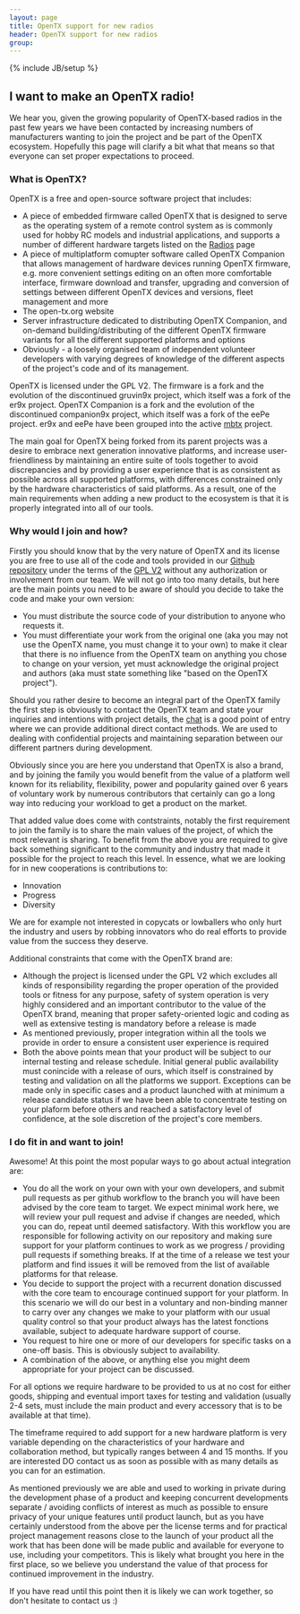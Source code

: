 ```yaml
---
layout: page
title: OpenTX support for new radios
header: OpenTX support for new radios
group:
---
```

{% include JB/setup %}


## I want to make an OpenTX radio!

We hear you, given the growing popularity of OpenTX-based radios in the past few years we have been contacted by increasing numbers of manufacturers wanting to join the project and be part of the OpenTX ecosystem. Hopefully this page will clarify a bit what that means so that everyone can set proper expectations to proceed.  

### What is OpenTX?

OpenTX is a free and open-source software project that includes:  

* A piece of embedded firmware called OpenTX that is designed to serve as the operating system of a remote control system as is commonly used for hobby RC models and industrial applications, and supports a number of different hardware targets listed on the [Radios](radios.html) page
* A piece of multiplatform comupter software called OpenTX Companion that allows management of hardware devices running OpenTX firmware, e.g. more convenient settings editing on an often more comfortable interface, firmware download and transfer, upgrading and conversion of settings between different OpenTX devices and versions, fleet management and more
* The open-tx.org website
* Server infrastructure dedicated to distributing OpenTX Companion, and on-demand building/distributing of the different OpenTX firmware variants for all the different supported platforms and options
* Obviously - a loosely organised team of independent volunteer developers with varying degrees of knowledge of the different aspects of the project's code and of its management.

OpenTX is licensed under the GPL V2. The firmware is a fork and the evolution of the discontinued gruvin9x project, which itself was a fork of the er9x project. OpenTX Companion is a fork and the evolution of the discontinued companion9x project, which itself was a fork of the eePe project. er9x and eePe have been grouped into the active [mbtx](https://github.com/MikeBland/mbtx) project.

The main goal for OpenTX being forked from its parent projects was a desire to embrace next generation innovative platforms, and increase user-friendliness by maintaining an entire suite of tools together to avoid discrepancies and by providing a user experience that is as consistent as possible across all supported platforms, with differences constrained only by the hardware characteristics of said platforms. As a result, one of the main requirements when adding a new product to the ecosystem is that it is properly integrated into all of our tools.

### Why would I join and how?

Firstly you should know that by the very nature of OpenTX and its license you are free to use all of the code and tools provided in our [Github repository](https://github.com/opentx/opentx) under the terms of the [GPL V2](https://www.gnu.org/licenses/old-licenses/gpl-2.0.en.html) without any authorization or involvement from our team. We will not go into too many details, but here are the main points you need to be aware of should you decide to take the code and make your own version:

* You must distribute the source code of your distribution to anyone who requests it.
* You must differentiate your work from the original one (aka you may not use the OpenTX name, you must change it to your own) to make it clear that there is no influence from the OpenTX team on anything you chose to change on your version, yet must acknowledge the original project and authors (aka must state something like "based on the OpenTX project").

Should you rather desire to become an integral part of the OpenTX family the first step is obviously to contact the OpenTX team and state your inquiries and intentions with project details, the [chat](https://chat.open-tx.org) is a good point of entry where we can provide additional direct contact methods. We are used to dealing with confidential projects and maintaining separation between our different partners during development.

Obviously since you are here you understand that OpenTX is also a brand, and by joining the family you would benefit from the value of a platform well known for its reliability, flexibility, power and popularity gained over 6 years of voluntary work by numerous contributors that certainly can go a long way into reducing your workload to get a product on the market.

That added value does come with contstraints, notably the first requirement to join the family is to share the main values of the project, of which the most relevant is sharing. To benefit from the above you are required to give back something significant to the community and industry that made it possible for the project to reach this level.
In essence, what we are looking for in new cooperations is contributions to:

* Innovation
* Progress
* Diversity

We are for example not interested in copycats or lowballers who only hurt the industry and users by robbing innovators who do real efforts to provide value from the success they deserve.

Additional constraints that come with the OpenTX brand are:

* Although the project is licensed under the GPL V2 which excludes all kinds of responsibility regarding the proper operation of the provided tools or fitness for any purpose, safety of system operation is very highly considered and an important contributor to the value of the OpenTX brand, meaning that proper safety-oriented logic and coding as well as extensive testing is mandatory before a release is made
* As mentioned previously, proper integration within all the tools we provide in order to ensure a consistent user experience is required
* Both the above points mean that your product will be subject to our internal testing and release schedule. Initial general public availability must conincide with a release of ours, which itself is constrained by testing and validation on all the platforms we support. Exceptions can be made only in specific cases and a product launched with at minimum a release candidate status if we have been able to concentrate testing on your plaform before others and reached a satisfactory level of confidence, at the sole discretion of the project's core members.

### I do fit in and want to join!

Awesome! At this point the most popular ways to go about actual integration are:

* You do all the work on your own with your own developers, and submit pull requests as per github workflow to the branch you will have been advised by the core team to target. We expect minimal work here, we will review your pull request and advise if changes are needed, which you can do, repeat until deemed satisfactory. With this workflow you are responsible for following activity on our repository and making sure support for your platform continues to work as we progress / providing pull requests if something breaks. If at the time of a release we test your platform and find issues it will be removed from the list of available platforms for that release. 
* You decide to support the project with a recurrent donation discussed with the core team to encourage continued support for your platform. In this scenario we will do our best in a voluntary and non-binding manner to carry over any changes we make to your platform with our usual quality control so that your product always has the latest fonctions available, subject to adequate hardware support of course.
* You request to hire one or more of our developers for specific tasks on a one-off basis. This is obviously subject to availability.
* A combination of the above, or anything else you might deem appropriate for your project can be discussed.

For all options we require hardware to be provided to us at no cost for either goods, shipping and eventual import taxes for testing and validation (usually 2-4 sets, must include the main product and every accessory that is to be available at that time). 

The timeframe required to add support for a new hardware platform is very variable depending on the characteristics of your hardware and collaboration method, but typically ranges between 4 and 15 months. If you are interested DO contact us as soon as possible with as many details as you can for an estimation.

As mentioned previously we are able and used to working in private during the development phase of a product and keeping concurrent developments separate / avoiding conflicts of interest as much as possible to ensure privacy of your unique features until product launch, but as you have certainly understood from the above per the license terms and for practical project management reasons close to the launch of your product all the work that has been done will be made public and available for everyone to use, including your competitors. This is likely what brought you here in the first place, so we believe you understand the value of that process for continued improvement in the industry.

If you have read until this point then it is likely we can work together, so don't hesitate to contact us :)